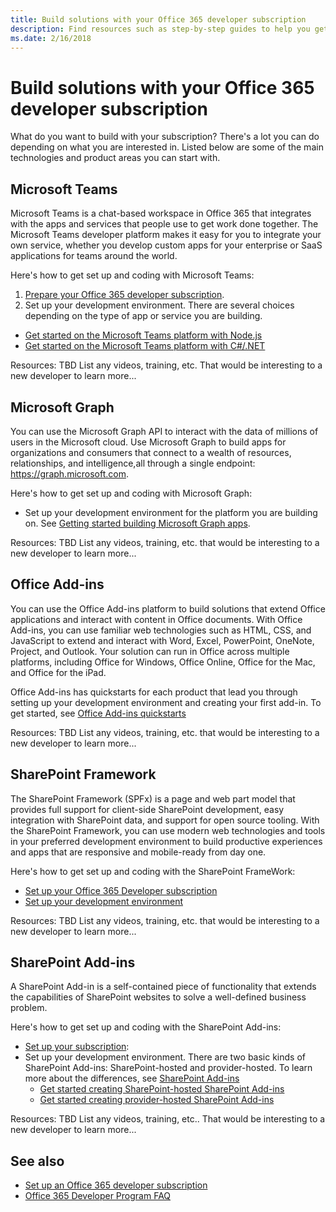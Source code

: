 ```yaml
---
title: Build solutions with your Office 365 developer subscription
description: Find resources such as step-by-step guides to help you get started building your solution.
ms.date: 2/16/2018
---
```


# Build solutions with your Office 365 developer subscription 

What do you want to build with your subscription? There's a lot you can do depending on what you are interested in. Listed below are some of the main technologies and product areas you can start with.

## Microsoft Teams

Microsoft Teams is a chat-based workspace in Office 365 that integrates with the apps and services that people use to get work done together. The Microsoft Teams developer platform makes it easy for you to integrate your own service, whether you develop custom apps for your enterprise or SaaS applications for teams around the world.

Here's how to get set up and coding with Microsoft Teams:
1. [Prepare your Office 365 developer subscription](https://docs.microsoft.com/en-us/microsoftteams/platform/get-started/get-started-tenant).
2. Set up your development environment. There are several choices depending on the type of app or service you are building.
- [Get started on the Microsoft Teams platform with Node.js](https://docs.microsoft.com/en-us/microsoftteams/platform/get-started/get-started-nodejs)
- [Get started on the Microsoft Teams platform with C#/.NET](https://docs.microsoft.com/en-us/microsoftteams/platform/get-started/get-started-dotnet)

Resources: TBD List any videos, training, etc. That would be interesting to a new developer to learn more... 

## Microsoft Graph

You can use the Microsoft Graph API to interact with the data of millions of users in the Microsoft cloud. Use Microsoft Graph to build apps for organizations and consumers that connect to a wealth of resources, relationships, and intelligence,all through a single endpoint: https://graph.microsoft.com.

Here's how to get set up and coding with Microsoft Graph:
- Set up your development environment for the platform you are building on. See [Getting started building Microsoft Graph apps](https://developer.microsoft.com/en-us/graph/docs/concepts/get-started).

Resources: TBD List any videos, training, etc. that would be interesting to a new developer to learn more... 

## Office Add-ins

You can use the Office Add-ins platform to build solutions that extend Office applications and interact with content in Office documents. With Office Add-ins, you can use familiar web technologies such as HTML, CSS, and JavaScript to extend and interact with Word, Excel, PowerPoint, OneNote, Project, and Outlook. Your solution can run in Office across multiple platforms, including Office for Windows, Office Online, Office for the Mac, and Office for the iPad.

Office Add-ins has quickstarts for each product that lead you through setting up your development environment and creating your first add-in. To get started, see [Office Add-ins quickstarts](https://docs.microsoft.com/en-us/office/dev/add-ins/)

Resources: TBD List any videos, training, etc. that would be interesting to a new developer to learn more... 

## SharePoint Framework

The SharePoint Framework (SPFx) is a page and web part model that provides full support for client-side SharePoint development, easy integration with SharePoint data, and support for open source tooling. With the SharePoint Framework, you can use modern web technologies and tools in your preferred development environment to build productive experiences and apps that are responsive and mobile-ready from day one.

Here's how to get set up and coding with the SharePoint FrameWork:

- [Set up your Office 365 Developer subscription](https://docs.microsoft.com/en-us/sharepoint/dev/spfx/set-up-your-developer-tenant)
- [Set up your development environment](https://docs.microsoft.com/en-us/sharepoint/dev/spfx/set-up-your-development-environment)

Resources: TBD List any videos, training, etc. that would be interesting to a new developer to learn more... 

## SharePoint Add-ins 

A SharePoint Add-in is a self-contained piece of functionality that extends the capabilities of SharePoint websites to solve a well-defined business problem.

Here's how to get set up and coding with the SharePoint Add-ins:

- [Set up your subscription](https://docs.microsoft.com/en-us/sharepoint/dev/spfx/set-up-your-developer-tenant):  
- Set up your development environment. There are two basic kinds of SharePoint Add-ins: SharePoint-hosted and provider-hosted. To learn more about the differences, see [SharePoint Add-ins](https://docs.microsoft.com/en-us/sharepoint/dev/sp-add-ins/sharepoint-add-ins)
  - [Get started creating SharePoint-hosted SharePoint Add-ins](https://docs.microsoft.com/en-us/sharepoint/dev/sp-add-ins/get-started-creating-sharepoint-hosted-sharepoint-add-ins)  
  - [Get started creating provider-hosted SharePoint Add-ins](https://docs.microsoft.com/en-us/sharepoint/dev/sp-add-ins/get-started-creating-provider-hosted-sharepoint-add-ins)  

Resources: TBD List any videos, training, etc.. That would be interesting to a new developer to learn more... 

## See also

- [Set up an Office 365 developer subscription](office-365-dev-program-get-started.md) 
- [Office 365 Developer Program FAQ](office-365-dev-program-faq.md) 
